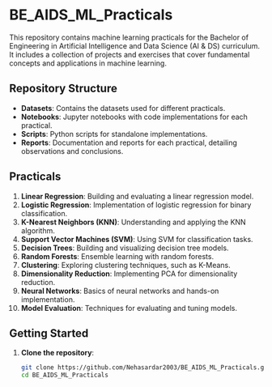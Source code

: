 # BE_AIDS_ML_Practicals

This repository contains machine learning practicals for the Bachelor of Engineering in Artificial Intelligence and Data Science (AI & DS) curriculum. It includes a collection of projects and exercises that cover fundamental concepts and applications in machine learning.

## Repository Structure

- **Datasets**: Contains the datasets used for different practicals.
- **Notebooks**: Jupyter notebooks with code implementations for each practical.
- **Scripts**: Python scripts for standalone implementations.
- **Reports**: Documentation and reports for each practical, detailing observations and conclusions.

## Practicals

1. **Linear Regression**: Building and evaluating a linear regression model.
2. **Logistic Regression**: Implementation of logistic regression for binary classification.
3. **K-Nearest Neighbors (KNN)**: Understanding and applying the KNN algorithm.
4. **Support Vector Machines (SVM)**: Using SVM for classification tasks.
5. **Decision Trees**: Building and visualizing decision tree models.
6. **Random Forests**: Ensemble learning with random forests.
7. **Clustering**: Exploring clustering techniques, such as K-Means.
8. **Dimensionality Reduction**: Implementing PCA for dimensionality reduction.
9. **Neural Networks**: Basics of neural networks and hands-on implementation.
10. **Model Evaluation**: Techniques for evaluating and tuning models.

## Getting Started

1. **Clone the repository**:
   ```bash
   git clone https://github.com/Nehasardar2003/BE_AIDS_ML_Practicals.git
   cd BE_AIDS_ML_Practicals

